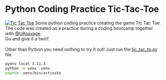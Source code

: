 # Python Coding Practice Tic-Tac-Toe
[![Tic Tac Toe](https://upload.wikimedia.org/wikipedia/commons/8/89/Jogo_da_velha_-_tic_tac_toe.png)](https://commons.wikimedia.org/wiki/File:Jogo_da_velha_-_tic_tac_toe.png)
Some python coding practice creating the game Tic Tac Toe. The code was created as a practice during a coding bootcamp together with [@UAsavage](https://github.com/UAsavage).<br>
Go and give it a twirl!<br>
<br>
Other than Python you need nothing to try it out! Just run the [tic_tac_to.py](tic_tac_toe.py) file.

```bash
pyenv local 3.11.3
python -m venv .venv
source .venv/bin/activate
```
